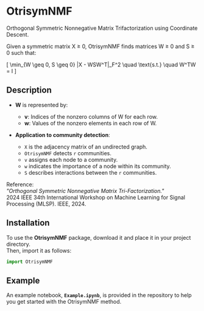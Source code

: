 
# OtrisymNMF

Orthogonal Symmetric Nonnegative Matrix Trifactorization using Coordinate Descent.

Given a symmetric matrix X ≥ 0, OtrisymNMF finds matrices W ≥ 0 and S ≥ 0 such that:

\[
\min_{W \geq 0, S \geq 0} \|X - WSW^T\|_F^2 \quad \text{s.t.} \quad W^TW = I
\]

## Description

- **W** is represented by:
  - **v**: Indices of the nonzero columns of W for each row.
  - **w**: Values of the nonzero elements in each row of W.

- **Application to community detection**:
  - `X` is the adjacency matrix of an undirected graph.
  - `OtrisymNMF` detects `r` communities.
  - `v` assigns each node to a community.
  - `w` indicates the importance of a node within its community.
  - `S` describes interactions between the `r` communities.

Reference:  
*"Orthogonal Symmetric Nonnegative Matrix Tri-Factorization."*  
2024 IEEE 34th International Workshop on Machine Learning for Signal Processing (MLSP). IEEE, 2024.

## Installation

To use the **OtrisymNMF** package, download it and place it in your project directory.  
Then, import it as follows:

```python
import OtrisymNMF
```
## Example

An example notebook, **`Example.ipynb`**, is provided in the repository to help you get started with the OtrisymNMF method.
